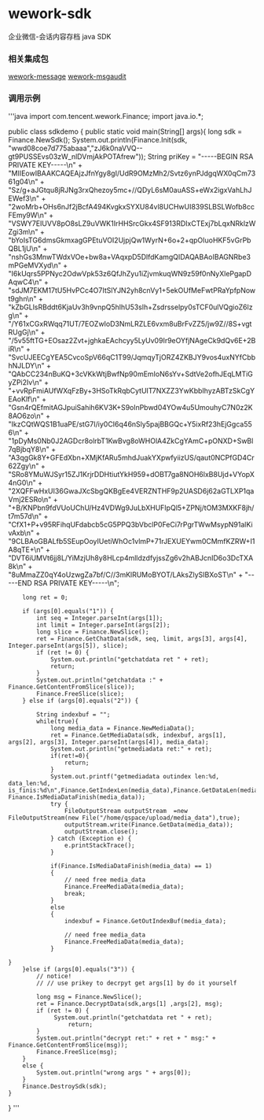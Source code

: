 # wework-sdk

企业微信-会话内容存档 java SDK


### 相关集成包

[wework-message](https://github.com/aa24615/wework-message)
[wework-msgaudit](https://github.com/aa24615/wework-msgaudit)

### 调用示例

'''java
import com.tencent.wework.Finance;
import java.io.*;


public class sdkdemo {
public static void main(String[] args){
long sdk = Finance.NewSdk();
System.out.println(Finance.Init(sdk,  "wwd08coe7d775abaaa","zJ6k0naVVQ--gt9PUSSEvs03zW_nlDVmjAkPOTAfrew"));
String priKey =
"-----BEGIN RSA PRIVATE KEY-----\n" +
"MIIEowIBAAKCAQEAjzJfnYgy8gI/UdR9OMzMh2/Svtz6ynPJdgqWX0qCm7361g04\n" +
"Sz/g+aJGtqu8jRJNg3rxQhezoy5mc+//QDyL6sM0auASS+eWx2igxVahLhJEWef3\n" +
"2woMrb+OHs6nJf2jBcfA494KvgkxSYXU84vl8UCHwUI839SLBSLWofb8ccFEmy9W\n" +
"VSWY7EIUVV8pO8sLZ9uVWK1IrHHSrcGkx4SF913RDIxCTExj7bLqxNRklzWZgi3m\n" +
"bYoIsTG6dmsGkmxagGPEtuVOI2UjpjQw1WyrN+6o+2+qpOIuoHKF5vGrPbQBL1jU\n" +
"nshGs3MnwTWdxVOe+bw8a+VAqxpD5DlfdKamgQIDAQABAoIBAGNRbe3mPGeMVXyd\n" +
"I6kUqrs5PPNyc2OdwVpk53z6QfJhZyu1iZjvmkuqWN9z59f0nNyXlePgapDAqwC4\n" +
"sdJM7EKM17tU5HvPCc4O7ItSlYJN2yh8cnVy1+5ekOUfMeFwtPRaYpfpNowt9ghn\n" +
"kZbGLlsRBddt6KjaUv3h9vnpQ5hlhU53slh+Zsdrsselpy0sTCF0ulVQgioZ6lzg\n" +
"/Y61xCGxRWqq71UT/7EOZwIoD3NmLRZLE6vxm8uBrFvZZ5/jw9Z//8S+vgtRUgGj\n" +
"/5v55ftTG+EOsaz2Zvt+jghkaEAchcyy5LyUv09Ir9eOYfjNAgeCk9dQv6E+2BiR\n" +
"SvcUJEECgYEA5CvcoSpV66qC1T99/JqmqyTjORZ4ZKBJY9vos4uxNYfCbbhNJLDY\n" +
"QAbCC234nBuKQ+3cVKkWtjBwfNp90mEmIoN6sYv+SdtVe2ofhJEqLMTiGyZPi2Iv\n" +
"+vvRpFmiAUfWXqFzBy+3HSoTkRqbCytUIT7NXZZ3YwKbbIhyzABTzSkCgYEAoKlf\n" +
"Gsn4rQEfmitAGJpuiSahih6KV3K+S9olnPbwd04YOw4u5UmouhyC7N0z2K8AO6zo\n" +
"IkzCQtWQS1B1uaPE/stG7I/iy0CI6q46nSly5pajBBGQc+Y5ixRf23hEjGgca556\n" +
"1pDyMs0Nb0J2AGDcr8olrbT1KwBvg8oWHOlA4ZkCgYAmC+pONXD+SwBl7qBjbqY8\n" +
"A3qgGk8Y+GFEdXbn+XMjKfARu5mhdJuakYXpwfyiizUS/qaut0NCPfGD4Cr62Zgy\n" +
"SRo8YMuWJSyr15ZJ1KrjrDDHtiutYkH959+dOBT7ga8NOH6lxB8Ujd+VYopX4nG0\n" +
"2XQFFwHxUI36GwaJXcSbgQKBgEe4VERZNTHF9p2UASD6j62aGTLXP1qaVmj2ESRo\n" +
"+B/KNPbn9fdVUoUChU/Hz4VDWg9JuLbXHUFIpQl5+ZPNj/tOM3MXKF8jh/t7m57d\n" +
"CfX1+P+v95RFihqUFdabcb5cG5PPQ3bVbclP0FeCi7rPgrTWwMsypN91alKivAxb\n" +
"9CLBAoGBALfb5SEupOoyIUetiWhOc1vlmP+71rJEXUEYwm0CMmfKZRW+I1A8qTE+\n" +
"DVT6iUMVt6jj8L/YiMzjUh8y8HLcp4mlldzdfyjssZg6v2hABJcnID6o3DcTXA8k\n" +
"8uMmaZZ0qY4oUzwgZa7bf/C//3mKlRUMoBYOT/LAksZlySIBXoST\n" +
"-----END RSA PRIVATE KEY-----\n";

		long ret = 0;

        if (args[0].equals("1")) {
            int seq = Integer.parseInt(args[1]);
            int limit = Integer.parseInt(args[2]);
            long slice = Finance.NewSlice();
            ret = Finance.GetChatData(sdk, seq, limit, args[3], args[4], Integer.parseInt(args[5]), slice);
            if (ret != 0) {
                System.out.println("getchatdata ret " + ret);
                return;
            }
            System.out.println("getchatdata :" + Finance.GetContentFromSlice(slice));
            Finance.FreeSlice(slice);
        } else if (args[0].equals("2")) {

			String indexbuf = "";
			while(true){
				long media_data = Finance.NewMediaData();
				ret = Finance.GetMediaData(sdk, indexbuf, args[1], args[2], args[3], Integer.parseInt(args[4]), media_data);
				System.out.println("getmediadata ret:" + ret);
				if(ret!=0){
					return;
				}
				System.out.printf("getmediadata outindex len:%d, data_len:%d, is_finis:%d\n",Finance.GetIndexLen(media_data),Finance.GetDataLen(media_data), Finance.IsMediaDataFinish(media_data));
                try {
                    FileOutputStream outputStream  =new FileOutputStream(new File("/home/qspace/upload/media_data"),true);
                    outputStream.write(Finance.GetData(media_data));
                    outputStream.close();
                } catch (Exception e) {
                    e.printStackTrace();
                }

				if(Finance.IsMediaDataFinish(media_data) == 1)
				{
					// need free media_data
					Finance.FreeMediaData(media_data);
					break;
				}
				else
				{
					indexbuf = Finance.GetOutIndexBuf(media_data);
					
					// need free media_data
					Finance.FreeMediaData(media_data);
				}
																																			             }
        }else if (args[0].equals("3")) {
			// notice!
			// // use prikey to decrpyt get args[1] by do it yourself
			
			long msg = Finance.NewSlice();
			ret = Finance.DecryptData(sdk,args[1] ,args[2], msg);
			if (ret != 0) {
			     System.out.println("getchatdata ret " + ret);
			         return;
			}
			System.out.println("decrypt ret:" + ret + " msg:" + Finance.GetContentFromSlice(msg));
			Finance.FreeSlice(msg);
		}
		else {
            System.out.println("wrong args " + args[0]);
        }
        Finance.DestroySdk(sdk);
    }
}
'''


